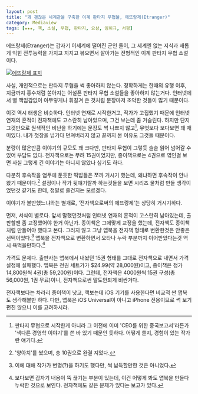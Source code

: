 ```yaml
---
layout: post
title: "꽤 괜찮은 세계관을 구축한 이계 판타지 무협물, 에뜨랑제(Etranger)"
category: Mediaview
tags: [★★★, 책, 소설, 무협, 판타지, 요삼, 임허규, 서평]
---
```


에뜨랑제(Etranger)는 갑자기 이세계에 떨어진 군인 둘이, 그 세계엔 없는 지식과 새롭게 익힌 전투능력을 가지고 지지고 볶으면서 살아가는 전형적인 이계 판타지 무협 소설이다.

[![에뜨랑제 표지](https://lh6.googleusercontent.com/-qMs38AHb4ZI/VSQEX0OTcWI/AAAAAAAAPOE/J2zdH3TQ7hc/s0/etranger.jpg "썩 괜찮은 판타지 무협이다.")](http://www.aladin.co.kr/shop/wproduct.aspx?ISBN=6000750399&ttbkey=ttbreznoa0249001&COPYPaper=1)

사실, 개인적으로는 판타지 무협을 썩 좋아하지 않는다.
정확하게는 한때의 유행 이후, 지금까지 홍수처럼 쏟아지는 어설픈 판타지 무협 소설들을 좋아하지 않는거다.
인터넷에서 별 책임감없이 아무렇게나 휘갈겨 쓴 것처럼 문장마저 조악한 것들이 많기 때문이다.

이것 역시 태생은 비슷하다.
인터넷 연재로 시작한거고, 작가가 고집했기 때문에 인터넷 연재의 흔적이 전자책에도 고스란히 남아있으며, 그건 보는데 좀 거슬린다.
하지만 단지 그것만으로 원색적인 비난을 하기에는 문장도 썩 나쁘지 않고[^1], 무엇보다 보다보면 꽤 재미있다.
내가 첫장을 넘기다 던져버리지 않고 끝까지 본 이유도 그것들 때문이다.

[^1]: 판타지 무협으로 시작한게 아니라 그 이전에 이미 'CEO를 위한 중국보고서'라든가 '색다른 경영학 이야기'를 쓴 바 있기 때문인 듯하다. 어떻게 쓸지, 경험이 있는 작가란 얘기다.

분량이 많은만큼 이야기의 규모도 꽤 크다만, 판타지 무협이 그렇듯 술술 읽어 넘어갈 수 있어 부담도 없다.
전자책으로는 무려 15권이었지만, 종이책으로는 4권으로 엮인걸 보면 사실 그렇게 긴 이야기는 아니지 않았나 싶기도 하다.

다분히 후속작을 염두에 둔듯한 떡밥들은 쪼까 거시기 했는데, 왜냐하면 후속작이 안나왔기 때문이다.[^2]
설정이나 작가 뒷얘기랄까 하는것들을 보면 시리즈 물처럼 만들 생각이었던것 같기도 한데, 정말로 쓸건지는 모르겠다.

[^2]: '양아치'를 썼으며, 총 10권으로 완결 지었다.

이야기가 볼만했느냐와는 별개로, '전자책으로써의 에뜨랑제'는 상당히 거시기하다.

먼저, 서식이 별로다.
앞서 말했던것처럼 인터넷 연재의 흔적이 고스란히 남아있는데, 출판할땐 좀 교정했어야 한거 아닌가.
종이책은 그에맞게 교정을 했는데, 전자책도 종이책처럼 만들어야 했다고 본다.
그러지 않고 그냥 앱북을 전자책 형태로 변환한것은 안좋은 선택이었다.[^3]
앱북을 전자책으로 변환하면서 오타나 누락 부분까지 이어받았다는것 역시 욕먹을만하다.[^4]

[^3]: 이에 대해 작가가 변명(?)을 하기도 했다만, 썩 납득할만한 것은 아니었다.

[^4]: 보다보면 갑자기 내용이 뚝 끊기는 부분이 있는데, 이건 어떻게 봐도 앱북을 만들다 누락한 것으로 보인다. 전자책에도 같은 문제가 있다는 보고가 있다.

가격도 문제다.
출판사는 앱북에서 내놨던 15권 형태를 그대로 전자책으로 내면서 가격 설정에 실패했다.
앱북은 전권 세트가가 $24.99(약 28,000원)이고, 종이책은 정가 14,800원씩 4권(총 59,200원)이다.
그런데, 전자책은 4000원씩 15권 구성(총 56,000원, 1권 무료)이니, 전자책으로썬 말도안되게 비싼거다.

전자책보다는 차라리 종이책이 낫고, 책보는데 iOS 기기를 사용한다면 비교적 싼 앱북도 생각해볼만 하다.
다만, 앱북은 iOS Universal이 아니고 iPhone 전용이므로 썩 보기 편친 않으니 이를 고려하시라.
